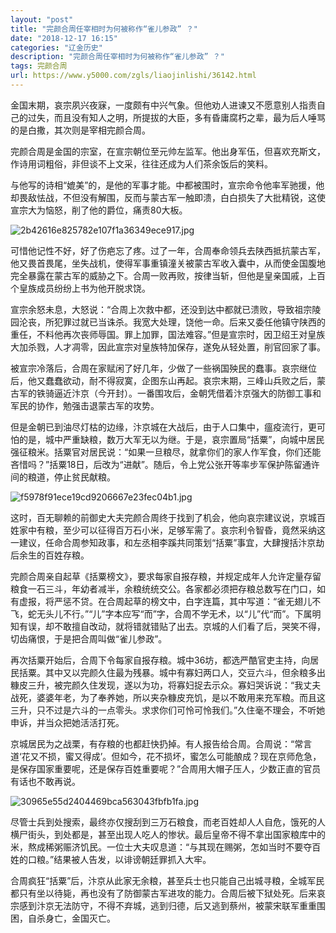 ```yaml
---
layout: "post"
title: "完颜合周任宰相时为何被称作“雀儿参政” ？"
date: "2018-12-17 16:15"
categories: "辽金历史"
description: "完颜合周任宰相时为何被称作“雀儿参政” ？"
tags: 完颜合周
url: https://www.y5000.com/zgls/liaojinlishi/36142.html
---
```






金国末期，哀宗夙兴夜寐，一度颇有中兴气象。但他劝人进谏又不愿意别人指责自己的过失，而且没有知人之明，所提拔的大臣，多有昏庸腐朽之辈，最为后人唾骂的是白撒，其次则是宰相完颜合周。  

完颜合周是金国的宗室，在宣宗朝位至元帅左监军。他出身军伍，但喜欢充斯文，作诗用词粗俗，非但谈不上文采，往往还成为人们茶余饭后的笑料。  

与他写的诗相“媲美”的，是他的军事才能。中都被围时，宣宗命令他率军驰援，他却畏敌怯战，不但没有解围，反而与蒙古军一触即溃，白白损失了大批精锐，这使宣宗大为恼怒，削了他的爵位，痛责80大板。

![2b42616e825782e107f1a36349ece917.jpg](https://img.y5000.com/uploads/allimg/181030/2b42616e825782e107f1a36349ece917.jpg)

可惜他记性不好，好了伤疤忘了疼。过了一年，合周奉命领兵去陕西抵抗蒙古军，他又畏首畏尾，坐失战机，使得军事重镇潼关被蒙古军收入囊中，从而使金国腹地完全暴露在蒙古军的威胁之下。合周一败再败，按律当斩，但他是皇亲国戚，上百个皇族成员纷纷上书为他开脱求饶。

宣宗余怒未息，大怒说：“合周上次救中都，还没到达中都就已溃败，导致祖宗陵园沦丧，所犯罪过就已当诛杀。我宽大处理，饶他一命。后来又委任他镇守陕西的重任，不料他再次丧师辱国。罪上加罪，国法难容。”但是宣宗时，因卫绍王对皇族大加杀戮，人才凋零，因此宣宗对皇族特加保存，遂免从轻处置，削官回家了事。

被宣宗冷落后，合周在家赋闲了好几年，少做了一些祸国殃民的蠢事。哀宗继位后，他又蠢蠢欲动，耐不得寂寞，企图东山再起。哀宗末期，三峰山兵败之后，蒙古军的铁骑逼近汴京（今开封）。一番围攻后，金朝凭借着汴京强大的防御工事和军民的协作，勉强击退蒙古军的攻势。

但是金朝已到油尽灯枯的边缘，汴京城在大战后，由于人口集中，瘟疫流行，更可怕的是，城中严重缺粮，数万大军无以为继。于是，哀宗置局“括粟”，向城中居民强征粮米。括粟官对居民说：“如果一旦粮尽，就拿你们的家人作军食，你们还能吝惜吗？”括粟18日，后改为“进献”。随后，令上党公张开等率步军保护陈留通许间的粮道，停止贫民献粮。

![f5978f91ece19cd9206667e23fec04b1.jpg](https://img.y5000.com/uploads/allimg/181030/f5978f91ece19cd9206667e23fec04b1.jpg)

这时，百无聊赖的前御史大夫完颜合周终于找到了机会，他向哀宗建议说，京城百姓家中有粮，至少可以征得百万石小米，足够军需了。哀宗利令智昏，竟然采纳这一建议，任命合周参知政事，和左丞相李蹊共同策划“括粟”事宜，大肆搜括汴京劫后余生的百姓存粮。

完颜合周亲自起草《括粟榜文》，要求每家自报存粮，并规定成年人允许定量存留粮食一石三斗，年幼者减半，余粮统统交公。各家都必须把存粮总数写在门口，如有虚报，将严惩不贷。在合周起草的榜文中，白字连篇，其中写道：“雀无翅儿不飞，蛇无头儿不行。”“儿”字本应写“而”字，合周不学无术，以“儿”代“而”。下属明知有误，却不敢擅自改动，就将错就错贴了出去。京城的人们看了后，哭笑不得，切齿痛恨，于是把合周叫做“雀儿参政”。

再次括粟开始后，合周下令每家自报存粮。城中36坊，都选严酷官吏主持，向居民括粟。其中又以完颜久住最为残暴。城中有寡妇两口人，交豆六斗，但余粮多出糠皮三升，被完颜久住发现，遂以为功，将寡妇捉去示众。寡妇哭诉说：“我丈夫战死，婆婆年老，为了奉养她，所以夹杂糠皮充饥，是以不敢用来充军粮。而且这三升，只不过是六斗的一点零头。求求你们可怜可怜我们。”久住毫不理会，不听她申诉，并当众把她活活打死。

京城居民为之战栗，有存粮的也都赶快扔掉。有人报告给合周。合周说：“常言道‘花又不损，蜜又得成’。但如今，花不损坏，蜜怎么可能酿成？现在京师危急，是保存国家重要呢，还是保存百姓重要呢？”合周用大帽子压人，少数正直的官员有话也不敢再说。

![30965e55d2404469bca563043fbfb1fa.jpg](https://img.y5000.com/uploads/allimg/181030/30965e55d2404469bca563043fbfb1fa.jpg)

尽管士兵到处搜索，最终亦仅搜刮到三万石粮食，而老百姓却人人自危，饿死的人横尸街头，到处都是，甚至出现人吃人的惨状。最后皇帝不得不拿出国家粮库中的米，熬成稀粥赈济饥民。一位士大夫叹息道：“与其现在赐粥，怎如当时不要夺百姓的口粮。”结果被人告发，以诽谤朝廷罪抓入大牢。

合周疯狂“括粟”后，汴京从此家无余粮，甚至兵士也只能自己出城寻粮，全城军民都只有坐以待毙，再也没有了防御蒙古军进攻的能力。合周后被下狱处死。后来哀宗感到汴京无法防守，不得不弃城，逃到归德，后又逃到蔡州，被蒙宋联军重重围困，自杀身亡，金国灭亡。
